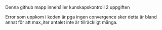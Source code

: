 Denna github mapp innehåller kunskapskontroll 2 uppgiften

Error som uppkom i koden är pga ingen convergence sker detta är bland annat för att max_iter antalet inte är tillräckligt många.
